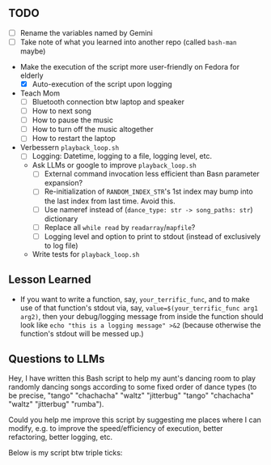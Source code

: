 ## TODO
- [ ] Rename the variables named by Gemini
- [ ] Take note of what you learned into another repo (called `bash-man` maybe)
- Make the execution of the script more user-friendly on Fedora for elderly
    - [x] Auto-execution of the script upon logging
- Teach Mom
    - [ ] Bluetooth connection btw laptop and speaker
    - [ ] How to next song
    - [ ] How to pause the music
    - [ ] How to turn off the music altogether
    - [ ] How to restart the laptop
- Verbessern `playback_loop.sh`
    - [ ] Logging: Datetime, logging to a file, logging level, etc.
    - Ask LLMs or google to improve `playback_loop.sh`
        - [ ] External command invocation less efficient than Basn parameter expansion?
        - [ ] Re-initialization of `RANDOM_INDEX_STR`'s 1st index may bump into the last index from last time. Avoid this.
        - [ ] Use nameref instead of (`dance_type: str -> song_paths: str`) dictionary
        - [ ] Replace all `while read` by `readarray`/`mapfile`?
        - [ ] Logging level and option to print to stdout (instead of exclusively to log file)
    - Write tests for `playback_loop.sh`


## Lesson Learned
- If you want to write a function, say, `your_terrific_func`, and to make use of
  that function's stdout via, say, `value=$(your_terrific_func arg1 arg2)`,
  then your debug/logging message from inside the function should look like
  `echo "this is a logging message" >&2` (because otherwise the function's
  stdout will be messed up.)


## Questions to LLMs
Hey, I have written this Bash script to help my aunt's dancing room to play
randomly dancing songs according to some fixed order of dance types
(to be precise, "tango" "chachacha" "waltz" "jitterbug" "tango" "chachacha" "waltz" "jitterbug" "rumba").

Could you help me improve this script by suggesting me places where I can modify, e.g.
to improve the speed/efficiency of execution, better refactoring, better logging, etc.

Below is my script btw triple ticks:
